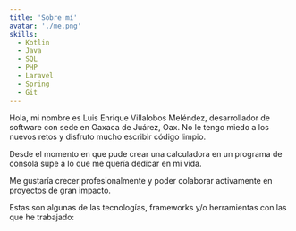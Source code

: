```yaml
---
title: 'Sobre mí'
avatar: './me.png'
skills:
  - Kotlin
  - Java
  - SQL
  - PHP
  - Laravel
  - Spring
  - Git
---
```


Hola, mi nombre es Luis Enrique Villalobos Meléndez, desarrollador de software con sede en Oaxaca de Juárez, Oax. No le tengo miedo a los nuevos retos y disfruto mucho escribir código limpio.

Desde el momento en que pude crear una calculadora en un programa de consola supe a lo que me quería dedicar en mi vida.

Me gustaría crecer profesionalmente y poder colaborar activamente en proyectos de gran impacto.

Estas son algunas de las tecnologías, frameworks y/o herramientas con las que he trabajado:
